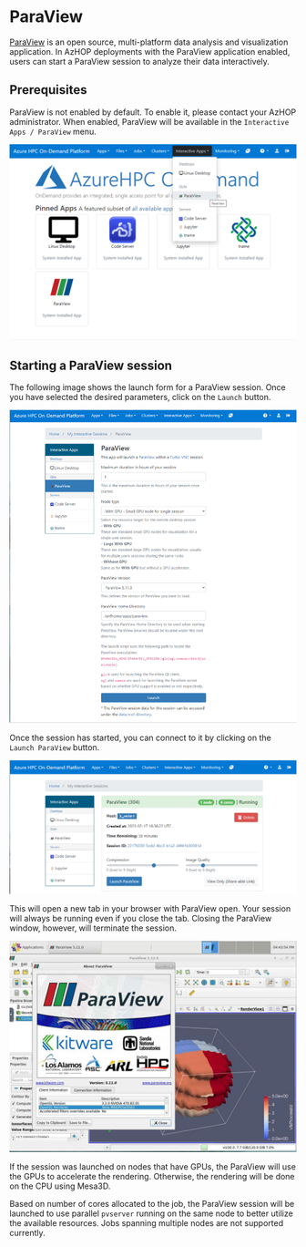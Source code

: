 # ParaView

[ParaView](https://www.paraview.org/) is an open source, multi-platform data analysis and visualization application. In
AzHOP deployments with the ParaView application enabled, users can start a ParaView session to analyze their data interactively.

## Prerequisites

ParaView is not enabled by default. To enable it, please contact your AzHOP administrator.
When enabled, ParaView will be available in the `Interactive Apps / ParaView` menu.

![Interactive Apps Menu](../images/paraview_menu.png)

## Starting a ParaView session

The following image shows the launch form for a ParaView session. Once you have selected the desired parameters,
click on the `Launch` button.

![ParaView Launch Form](../images/paraview_launch_form.png)

Once the session has started, you can connect to it by clicking on the `Launch ParaView` button.

![ParaView Session Ready](../images/paraview_session_ready.png)

This will open a new tab in your browser with ParaView open. Your session will always be running even if you close the tab.
Closing the ParaView window, however, will terminate the session.

![ParaView Session](../images/paraview_session.png)

If the session was launched on nodes that have GPUs, the ParaView will use the GPUs to accelerate the rendering. Otherwise,
the rendering will be done on the CPU using Mesa3D.

Based on number of cores allocated to the job, the ParaView session will be launched to use parallel `pvserver` running
on the same node to better utilize the available resources. Jobs spanning multiple nodes are not supported currently.
